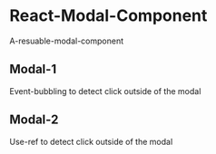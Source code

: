 # React-Modal-Component

A-resuable-modal-component

## Modal-1

Event-bubbling to detect click outside of the modal

## Modal-2

Use-ref to detect click outside of the modal
